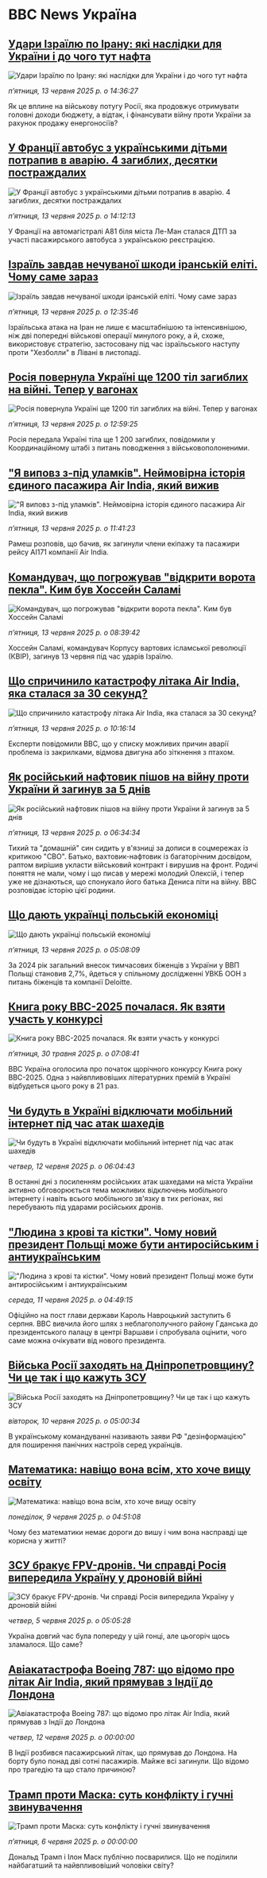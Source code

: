 # BBC News Україна## [Удари Ізраїлю по Ірану: які наслідки для України і до чого тут нафта](https://www.bbc.com/ukrainian/articles/c93lrq4g9vqo?at_campaign=githubrss)![Удари Ізраїлю по Ірану: які наслідки для України і до чого тут нафта](https://ichef.bbci.co.uk/ace/standard/240/cpsprodpb/f057/live/b6638a20-4847-11f0-ad73-b517cf483813.jpg)_пʼятниця, 13 червня 2025 р. о 14:36:27_Як це вплине на військову потугу Росії, яка продовжує отримувати головні доходи бюджету, а відтак, і фінансувати війну проти України за рахунок продажу енергоносіїв?## [У Франції автобус з українськими дітьми потрапив в аварію. 4 загиблих, десятки постраждалих](https://www.bbc.com/ukrainian/articles/clygm8xl54vo?at_campaign=githubrss)![У Франції автобус з українськими дітьми потрапив в аварію. 4 загиблих, десятки постраждалих](https://ichef.bbci.co.uk/ace/standard/240/cpsprodpb/d1cf/live/0eeb9380-4862-11f0-83bd-e5b5d0a69992.jpg)_пʼятниця, 13 червня 2025 р. о 14:12:13_У Франції на автомагістралі А81 біля міста Ле-Ман сталася ДТП за участі пасажирського автобуса з українською реєстрацією.## [Ізраїль завдав нечуваної шкоди іранській еліті. Чому саме зараз](https://www.bbc.com/ukrainian/articles/cvgv24jrvkxo?at_campaign=githubrss)![Ізраїль завдав нечуваної шкоди іранській еліті. Чому саме зараз](https://ichef.bbci.co.uk/ace/standard/240/cpsprodpb/b994/live/29dcc120-4842-11f0-84b6-6bf0f66205f1.jpg)_пʼятниця, 13 червня 2025 р. о 12:35:46_Ізраїльська атака на Іран не лише є масштабнішою та інтенсивнішою, ніж дві попередні військові операції минулого року, а й, схоже, використовує стратегію, застосовану під час ізраїльського наступу проти "Хезболли" в Лівані в листопаді.## [Росія повернула Україні ще 1200 тіл загиблих на війні. Тепер у вагонах ](https://www.bbc.com/ukrainian/articles/cj93m27jr8ro?at_campaign=githubrss)![Росія повернула Україні ще 1200 тіл загиблих на війні. Тепер у вагонах ](https://ichef.bbci.co.uk/ace/standard/240/cpsprodpb/836f/live/f9157b40-4855-11f0-84b6-6bf0f66205f1.jpg)_пʼятниця, 13 червня 2025 р. о 12:59:25_Росія передала Україні тіла ще 1 200 загиблих, повідомили у Координаційному штабі з питань поводження з військовополоненими.## ["Я виповз з-під уламків". Неймовірна історія єдиного пасажира Air India, який вижив  ](https://www.bbc.com/ukrainian/articles/clygmkl5x88o?at_campaign=githubrss)!["Я виповз з-під уламків". Неймовірна історія єдиного пасажира Air India, який вижив  ](https://ichef.bbci.co.uk/ace/standard/240/cpsprodpb/809d/live/ef54dcd0-4838-11f0-8824-43208431ec6a.jpg)_пʼятниця, 13 червня 2025 р. о 11:41:23_Рамеш розповів, що бачив, як загинули члени екіпажу та пасажири рейсу AI171 компанії Air India.## [Командувач, що погрожував "відкрити ворота пекла". Ким був Хоссейн Саламі](https://www.bbc.com/ukrainian/articles/cgkdl1014l5o?at_campaign=githubrss)![Командувач, що погрожував "відкрити ворота пекла". Ким був Хоссейн Саламі](https://ichef.bbci.co.uk/ace/standard/240/cpsprodpb/d9a3/live/adb5daf0-482d-11f0-8527-8b9715d4c34b.jpg)_пʼятниця, 13 червня 2025 р. о 08:39:42_Хоссейн Саламі, командувач Корпусу вартових ісламської революції (КВІР), загинув 13 червня під час ударів Ізраїлю.## [Що спричинило катастрофу літака Air India, яка сталася за 30 секунд?](https://www.bbc.com/ukrainian/articles/cewdv2w9lyxo?at_campaign=githubrss)![Що спричинило катастрофу літака Air India, яка сталася за 30 секунд?](https://ichef.bbci.co.uk/ace/standard/240/cpsprodpb/c68f/live/704cceb0-482f-11f0-8527-8b9715d4c34b.jpg)_пʼятниця, 13 червня 2025 р. о 10:16:14_Експерти повідомили BBC, що у списку можливих причин аварії проблема із закрилками, відмова двигуна або зіткнення з птахом.## [Як російський нафтовик пішов на війну проти України й загинув за 5 днів](https://www.bbc.com/ukrainian/articles/czr8d0z763yo?at_campaign=githubrss)![Як російський нафтовик пішов на війну проти України й загинув за 5 днів](https://ichef.bbci.co.uk/ace/standard/240/cpsprodpb/151b/live/8c0d4ce0-45e3-11f0-b6e6-4ddb91039da1.jpg)_пʼятниця, 13 червня 2025 р. о 06:34:34_Тихий та "домашній" син сидить у в'язниці за дописи в соцмережах із критикою "СВО". Батько, вахтовик-нафтовик із багаторічним досвідом, раптом вирішив укласти військовий контракт і вирушив на фронт. Родичі поняття не мали, чому і що писав у мережі молодий Олексій, і тепер уже не дізнаються, що спонукало його батька Дениса піти на війну. ВВС розповідає історію цієї родини.## [Що дають українці польській економіці](https://www.bbc.com/ukrainian/articles/cewde7k80ylo?at_campaign=githubrss)![Що дають українці польській економіці](https://ichef.bbci.co.uk/ace/standard/240/cpsprodpb/a44e/live/57fef030-4795-11f0-852d-2b00931dcf75.jpg)_пʼятниця, 13 червня 2025 р. о 05:08:09_За 2024 рік загальний внесок тимчасових біженців з України у ВВП Польщі становив 2,7%, йдеться у спільному дослідженні УВКБ ООН з питань біженців та компанії Deloitte.## [Книга року BBC-2025 почалася. Як взяти участь у конкурсі ](https://www.bbc.com/ukrainian/articles/clygdp91lk7o?at_campaign=githubrss)![Книга року BBC-2025 почалася. Як взяти участь у конкурсі ](https://ichef.bbci.co.uk/ace/standard/240/cpsprodpb/01eb/live/6dc71a60-3b9b-11f0-b0d7-71720076f013.jpg)_пʼятниця, 30 травня 2025 р. о 07:08:41_BBC Україна оголосила про початок щорічного конкурсу Книга року BBC-2025. Одна з найвпливовіших літературних премій в Україні відбудеться цього року в 21 раз.## [Чи будуть в Україні відключати мобільний інтернет під час атак шахедів](https://www.bbc.com/ukrainian/articles/c771pxnr8zlo?at_campaign=githubrss)![Чи будуть в Україні відключати мобільний інтернет під час атак шахедів](https://ichef.bbci.co.uk/ace/standard/240/cpsprodpb/490d/live/ebf51250-46bf-11f0-98c9-f388968ae068.jpg)_четвер, 12 червня 2025 р. о 06:04:43_В останні дні з посиленням російських атак шахедами на міста України активно обговорюється тема можливих відключень мобільного інтернету і навіть всього мобільного зв'язку в тих регіонах, які перебувають під ударами російських дронів.## ["Людина з крові та кістки". Чому новий президент Польщі може бути антиросійським і антиукраїнським](https://www.bbc.com/ukrainian/articles/clygez8178yo?at_campaign=githubrss)!["Людина з крові та кістки". Чому новий президент Польщі може бути антиросійським і антиукраїнським](https://ichef.bbci.co.uk/ace/standard/240/cpsprodpb/1534/live/bfc92160-4621-11f0-95a1-e90e498152d7.jpg)_середа, 11 червня 2025 р. о 04:49:15_Офіційно на пост глави держави Кароль Навроцький заступить 6 серпня. ВВС вивчила його шлях з неблагополучного району Гданська до президентського палацу в центрі Варшави і спробувала оцінити, чого саме можна очікувати від нового президента.## [Війська Росії заходять на Дніпропетровщину? Чи це так і що кажуть ЗСУ](https://www.bbc.com/ukrainian/articles/c3e5kg8qkllo?at_campaign=githubrss)![Війська Росії заходять на Дніпропетровщину? Чи це так і що кажуть ЗСУ](https://ichef.bbci.co.uk/ace/standard/240/cpsprodpb/358a/live/c2841360-45b8-11f0-835b-310c7b938e84.jpg)_вівторок, 10 червня 2025 р. о 05:00:34_В українському командуванні називають заяви РФ "дезінформацією" для поширення панічних настроїв серед українців.## [Математика: навіщо вона всім, хто хоче вищу освіту](https://www.bbc.com/ukrainian/articles/cj42gve87j5o?at_campaign=githubrss)![Математика: навіщо вона всім, хто хоче вищу освіту](https://ichef.bbci.co.uk/ace/standard/240/cpsprodpb/589f/live/f7bf2100-42d9-11f0-90bf-b10bb5ee7272.jpg)_понеділок, 9 червня 2025 р. о 04:51:08_Чому без математики немає дороги до вишу і чим вона насправді ще корисна у житті?## [ЗСУ бракує FPV-дронів. Чи справді Росія випередила Україну у дроновій війні](https://www.bbc.com/ukrainian/articles/cg4v07dz3y6o?at_campaign=githubrss)![ЗСУ бракує FPV-дронів. Чи справді Росія випередила Україну у дроновій війні](https://ichef.bbci.co.uk/ace/standard/240/cpsprodpb/1c79/live/0a193f90-413e-11f0-8a46-a5d782130fea.jpg)_четвер, 5 червня 2025 р. о 05:05:28_Україна довгий час була попереду у цій гонці, але цьогоріч щось зламалося. Що саме?## [Авіакатастрофа Boeing 787: що відомо про літак Air India, який прямував з Індії до Лондона](https://www.youtube.com/watch?v=LNNZPFqsQHo?at_campaign=githubrss)![Авіакатастрофа Boeing 787: що відомо про літак Air India, який прямував з Індії до Лондона](https://ichef.bbci.co.uk/ace/standard/240/cpsprodpb/d0de/live/04e95770-47b1-11f0-bbaa-4bc03e0665b7.png)_четвер, 12 червня 2025 р. о 00:00:00_В Індії розбився пасажирський літак, що прямував до Лондона. На борту було понад дві сотні пасажирів. Майже всі загинули. Що відомо про трагедію та що стало причиною?## [Трамп проти Маска: суть конфлікту і гучні звинувачення](https://www.youtube.com/watch?v=YsbYEwhvYBA?at_campaign=githubrss)![Трамп проти Маска: суть конфлікту і гучні звинувачення](https://ichef.bbci.co.uk/ace/standard/240/cpsprodpb/c8d6/live/7a25d690-42fb-11f0-835b-310c7b938e84.jpg)_пʼятниця, 6 червня 2025 р. о 00:00:00_Дональд Трамп і Ілон Маск публічно посварилися. Що не поділили найбагатший та найвпливовіший чоловіки світу?
